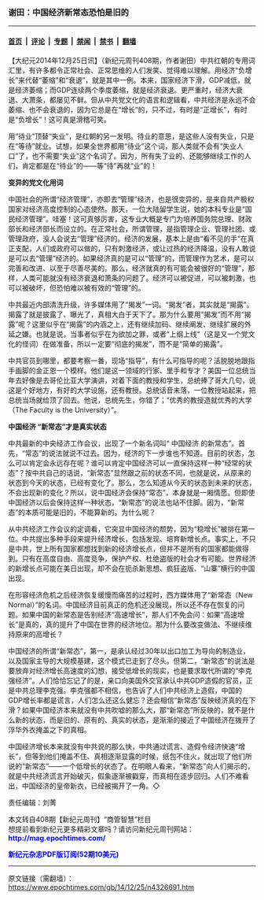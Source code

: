 ### 谢田：中国经济新常态恐怕是旧的

---

#### [首页](../../../..?n4326691) &nbsp;|&nbsp; [评论](../../../../../epoch-comment?n4326691) &nbsp;|&nbsp; [专题](../../../../../epoch-special?n4326691) &nbsp;|&nbsp; [禁闻](../../../../../epoch-news?n4326691) &nbsp;|&nbsp; [禁书](../../../../../books?n4326691) &nbsp;|&nbsp; [翻墙](https://github.com/gfw-breaker/nogfw/blob/master/README.md?n4326691)


<div class="post_content" id="artbody" itemprop="articleBody">
 <!-- article content begin -->
 <p>
  【大纪元2014年12月25日讯】（新纪元周刊408期，作者谢田）中共红朝的专用词汇里，有许多都令正常社会、正常思维的人们发笑、觉得难以理解。用经济“负增长”来代替“萎缩”和“衰退”，就是其中一例。本来，国家经济下滑，GDP减低，就是经济萎缩；而GDP连续两个季度萎缩，就是经济衰退。更严重时，经济大衰退、大萧条，都屡见不鲜。但从中共党文化的语言和逻辑看，中共经济是永远不会萎缩、也不会衰退的，因为它总是在“增长”的，只不过，有时是“正增长”，有时是“负增长”！这可真是滑稽可笑。
 </p>
 <p>
  用“待业”顶替“失业”，是红朝的另一发明。待业的意思，是这些人没有失业，只是在“等待”就业。试想，如果全世界都用“待业”这个词，那人类就不会有“失业人口”了，也不需要“失业”这个名词了。因为，所有失了业的、还能够继续工作的人们，肯定都是在“待业”的——等“待”再就“业”的！
 </p>
 <p>
  <b>
   变异的党文化用词
  </b>
 </p>
 <p>
  中国社会的所谓“经济管理”，亦即去“管理”经济，也是很变异的，是来自共产极权国家对经济高度控制的心态使然。那天，一位大陆留学生说，她的本科专业是“国民经济管理”。哇塞！这可真够厉害，这专业大概是专门为培养国务院总理、财政部长和经济部长而设立的。在正常社会，所谓管理，是指管理企业、管理社团、或管理政府，没人会说去“管理”经济的。经济的发展，基本上是由“看不见的手”在真正支配，人们或政府可以做的，只有刺激经济，或让过热的经济降温，没有人敢说是可以去“管理”经济的。如果经济真的是可以“管理”的，而管理作为艺术，是可以完善和改进、以至于尽善尽美的。那么，经济就真的有可能会被很好的“管理”，那样，人类可能就没有经济衰退和萧条的问题了。经济可以被促进，可以被刺激，也可以被破坏，但恐怕难以被有效的“管理”的。
 </p>
 <p>
  中共最近内部清洗升级，许多媒体用了“揭发”一词。“揭发”者，其实就是“揭露”。揭露了就是披露了、曝光了，真相大白于天下了。那为什么要用“揭发”而不用“揭露”呢？这里似乎在“揭露”的内涵之上，还有继续加码、继续阐发、继续扩展的外延之嫌。也就是说，当事者似乎在为欲加之罪，或者“上纲上线”（这是又一个党文化的怪词）在做准备，所以一定要“彻底的揭发”，而不是“简单的揭露”。
 </p>
 <p>
  中共官员到哪里，都要考察一番，现场“指导”，有什么可指导的呢？活脱脱地跟指手画脚的金正恩一个模样。他们是这一领域的行家、里手和专才？美国一位总统当年去好像是去哥伦比亚大学演讲，对着下面的教授和学生，总统捧了哥大几句，说这是个好地方，有好的大学设施，还有教授。总统话音未落，一位教授站起来，把总统当场就给顶了回去。他说，总统先生，你错了；“优秀的教授造就优秀的大学（The Faculty is the University）”。
 </p>
 <p>
  <b>
   <ok href="https://www.epochtimes.com/gb/tag/%E4%B8%AD%E5%9B%BD%E7%BB%8F%E6%B5%8E.html">
    中国经济
   </ok>
   “新常态”才是真实状态
  </b>
 </p>
 <p>
  中共最新的中央经济工作会议，出现了一个新名词叫“
  <ok href="https://www.epochtimes.com/gb/tag/%E4%B8%AD%E5%9B%BD%E7%BB%8F%E6%B5%8E.html">
   中国经济
  </ok>
  的新常态”。首先，“常态”的说法就说不过去。因为，经济的下一步谁也不知道。目前的状态，怎么可以肯定会永远存在呢？谁可以肯定中国经济可以一直保持这样一种“经常的状态”？按中共自己的话说，“新常态”显然跟之前的状态不同，也就是说，从原来的状态到今天的状态，已经有变化了。那么，怎么知道从今天的状态到未来的状态，不会出现新的变化？所以，说中国经济会保持“常态”，本身就是一厢情愿。但即使中国经济以后会保持这样一种状态，“新常态”的说法也站不住脚。因为，“新常态”的本质可能是旧的，不能算新的。为什么呢？
 </p>
 <p>
  从中共经济工作会议的定调看，它突显中国经济的颓势，因为“稳增长”被排在第一位。中共提出多种手段来提升经济增长，包括发现、培育新增长点。事实上，不只是中共，世上所有国家都想找到新的经济增长点，但并不是所有的国家都能做得到。只有在高度自由、高度竞争，保护产权、杜绝盗版的社会才有可能。世界经济的新增长点可能在美日出现，却不会在扼杀新思想、疯狂盗版、“山寨”横行的中国出现。
 </p>
 <p>
  在形容经济危机之后经济恢复缓慢而痛苦的过程时，西方媒体用了“新常态（New Normal）”的名词。中国经济目前真正的危机还没展现，所以还不存在恢复的问题。如果中国的新常态是告别经济“高速增长”，那人们不免会问：如果“高速增长”是真的，真的提升了中国在世界的经济地位。那为什么要改变做法、不继续维持原来的高增长？
 </p>
 <p>
  中国经济的所谓“新常态”，第一，是承认经过30年以出口加工为导向的制造业，以及国家主导的大规模基建，这个模式已走到了尽头。但第二，“新常态”的说法是要放弃对经济增长高速度的幻想，接受低增长的现实，也是要求取代所谓的“李克强经济”。人们恰恰忘记了的是，亲口向美国外交官承认中共GDP造假的官员，正是中共总理李克强。李克强都不相信，也告诉了人们中共经济上造假，中国的GDP增长率都是谎言，人们怎么还这么健忘？还会相信“新常态”反映经济真的在下滑？如果中国经济本来就没有中共吹嘘的那么大，那“新常态”所反映的，就不是什么新的状态，而是旧的、原有的、真实的状态，是渐渐的接近了中国经济在拨开了浮华外衣掩盖之下的真相。
 </p>
 <p>
  中国经济增长本来就没有中共说的那么快，中共通过谎言、造假令经济快速“增长”，但等到他们掩盖不住、真相逐渐显露的时候，纸包不住火，就出现了他们所说的“新常态”——一个低增长的状态了。在明眼人看来，“新常态”向人们揭示的，就是中共经济谎言开始破灭，假象逐渐被戳穿，而真相在逐步回归。人们不难看出，中国经济的皇帝新衣，已经被揭开了一角。◇
 </p>
 <p>
  责任编辑：刘菁
 </p>
 <p>
  本文转自408期【新纪元周刊】“商管智慧”栏目
  <br/>
  想提前看到新纪元更多精彩文章吗？请访问新纪元周刊网站：
  <br/>
  <ok href="http://mag.epochtimes.com/ " target="_blank">
   <font color="blue">
    <b>
     http://mag.epochtimes.com/
    </b>
   </font>
  </ok>
 </p>
 <p>
  <ok href="http://mag.epochtimes.com/pdfmag/home.html">
   <font color="blue">
    <b>
     新纪元杂志PDF版订阅(52期10美元)
    </b>
   </font>
  </ok>
 </p>
 <!-- article content end -->
 <div id="below_article_ad">
 </div>
</div>


---

原文链接（需翻墙）：https://www.epochtimes.com/gb/14/12/25/n4326691.htm